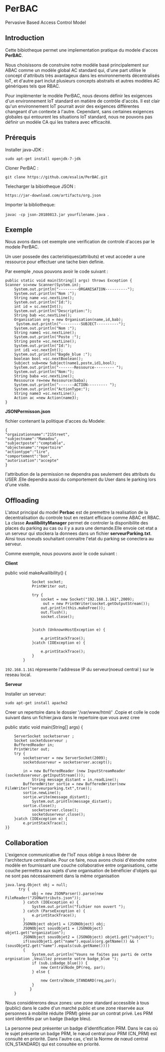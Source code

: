 # PerBAC
Pervasive Based Access Control Model

 Introduction 
------------
Cette bibiotheque permet une implementation pratique du modele d'acces **PerBAC**.

Nous choisissons de construire notre modèle basé principalement sur ABAC comme un modèle global AC standard  qui, d'une part utilise le concept d'attributs très avantageux dans les environnements décentralisés IoT, et d'autre part inclut plusieurs concepts abstraits et autres modèles AC génériques tels que RBAC. 

Pour implémenter le modèle PerBAC, nous devons définir les exigences d'un environnement IoT standard en matière de contrôle d'accès. Il est clair qu'un environnement IoT pourrait avoir des exigences différentes changeant d'un contexte à l'autre. Cependant, sans certaines exigences globales qui entourent les situations IoT standard, nous ne pouvons pas définir un modèle CA qui les traitera avec efficacité.




Prérequis 
-----------
Installer java-JDK :

`sudo apt-get install openjdk-7-jdk`

Cloner PerBAC :

`git clone https://github.com/esalim/PerBAC.git`

Telecharger la bibiotheque JSON :

`https://jar-download.com/artifacts/org.json`

Importer la bibliotheque:

`javac -cp json-20180813.jar yourfilename.java `.


Exemple
-------
Nous avons dans cet exemple une verification de controle d'acces par le modele PerBAC.

 Un user possede des cacteristiques(attributs) et veut acceder a une ressource pour effectuer une tache bien definie.
 
 Par exemple ,nous pouvons avoir le code suivant :
 

    public static void main(String[] args) throws Exception {
    Scanner sc=new Scanner(System.in);
        System.out.println("---------ORGANISATION----------");
        System.out.println("Nom :");
        String name =sc.nextLine();
        System.out.println("Id:");
        int id = sc.nextInt();
        System.out.println("Description:");
        String bab =sc.nextLine();
        Organisation org = new Organisation(name,id,bab);
         System.out.println("---------SUBJECT----------");
        System.out.println("Nom :");
        String name1 =sc.nextLine();
        System.out.println("Poste :");
        String poste =sc.nextLine();
        System.out.println("Id:");
        int id1 =sc.nextInt();
        System.out.println("Bagde_blue :");
        boolean bool =sc.nextBoolean();
        Subject sub=new Subject(name1,poste,id1,bool);
        System.out.println("-------Ressource--------- ");
        System.out.println("Nom:");
        String baba =sc.nextLine();
        Ressource re=new Ressource(baba);
        System.out.println("-------ACTION--------- ");
        System.out.println("ActionType:");
        String name3 =sc.nextLine();
        Action ac =new Action(name3);
    }


 
**JSONPermisson.json**

fichier contenant la politique d'acces du Modele:

```
{
"orgaizationname":"21Street",
"subjectname":"Mamadou",
"subjectposte":"comptable",
"objectename":"repertoire"
"actiontype":"lire",
"comportement":"bon",
"autorisation":"accepte"
}
```

l'attribution de la permission ne dependra pas seulement des attributs  du USER .Elle dependra aussi du comportement du User dans le parking lors d'une visite.


Offloading
-------------




L'atout principal du model **Perbac** est de premettre la realisation de la decentralisation du controle tout en restant efficace comme ABAC et RBAC. La classe  **AvailibilityManager** permet de controler la disponibilite des places du parking au cas ou il y a aura une demande.Elle envoie cet etat a un serveur qui stockera la donnees dans un fichier **serveurParking.txt**. Ainsi tous noeuds souhaitant connaitre l'etat du parking se conectera au serveur.

Comme exemple, nous pouvons avoir le code suivant :


**Client**



public void makeAvailibility()
            {

                Socket socket;
                PrintWriter out;

                try {
                    socket = new Socket("192.168.1.161",2009);
                     out = new PrintWriter(socket.getOutputStream());
                    out.println(this.makeFree());
                    out.flush();
                    socket.close();


                }catch (UnknownHostException e) {

                    e.printStackTrace();
                }catch (IOException e) {

                    e.printStackTrace();
                }
            }

`192.168.1.161` répresente l'addresse IP du serveur(noeud central ) sur le reseau local.


**Serveur**

Installer un serveur:

`sudo apt-get install apache2`



Creer un repertoire dans le dossier '/var/www/html/' .Copie et colle le code suivant dans un fichier.java dans le repertoire que vous avez cree 




  public static void main(String[] args) {
  
		ServerSocket socketserver ;
		Socket socketduserveur ;
		BufferedReader in;
		PrintWriter out;
		try {
			socketserver = new ServerSocket(2009);
			socketduserveur = socketserver.accept();

			in = new BufferedReader (new InputStreamReader (socketduserveur.getInputStream()));
		        String message_distant = in.readLine();
			BufferedWriter sortie = new BufferedWriter(new FileWriter("serveurparking.txt",true));
			sortie.newLine();
			sortie.write(message_distant);
		        System.out.println(message_distant);
			sortie.close();
		        socketserver.close();
		        socketduserveur.close();
		}catch (IOException e) {
			e.printStackTrace();
	}}

Collaboration
-------------

L'exigence communicative de l'IoT nous oblige à nous libérer de l'architecture centralisée. Pour ce faire, nous avons choisi d'étendre notre modèle en fournissant une couche collaborative entre organisations, cette couche permettra aux sujets d'une organisation  de bénéficier d'objets qui ne sont pas nécessairement dans la même organisation

```
java.lang.Object obj = null;
      try {
            obj = new JSONParser().parse(new FileReader("JSONattributs.json"));
        } catch (IOException e) {
            System.out.println("fichier non ouvert ");
        } catch (ParseException e) {
            e.printStackTrace();
        }
        JSONObject objet1 = (JSONObject) obj;
        JSONObject sousObjet1 = (JSONObject) objet1.get("organization");
        JSONObject sousObjet2 = (JSONObject) objet1.get("subject");
        if(sousObjet1.get("name").equals(org.getName()) && !(sousObjet2.get("name").equals(sub.getName())))
        {
            System.out.println("Vouns ne faites pas parti de cette orgnisation ,Veuillez presente votre badge_blue ");
            if (sub.isBadge_blue()) {
                new CentralNode_DP(req, par);
            } else {

                new CentralNode_STANDARD(req,par);
            }
           }
    }
```
 Nous considérerons deux zones: une zone standard accessible à tous (public) dans le cadre d'un marché public et une zone réservée aux personnes à mobilité réduite (PRM) gérée par un contrat privé. Les PRM sont identifiés par un badge (badge bleu).

La personne peut présenter un badge d'identification PRM. Dans le cas où le sujet présente un badge PRM, le nœud central pour PRM (CN_PRM) est consulté en priorité. Dans l'autre cas, c'est la Norme de nœud central (CN_STANDARD) qui est consultée en priorité.


 
